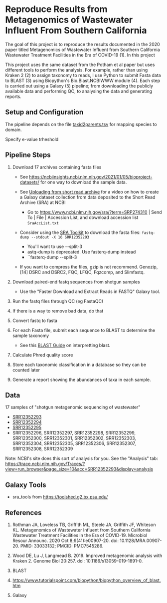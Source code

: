 # Reproduce Results from Metagenomics of Wastewater Influent From Southern California

The goal of this project is to reproduce the results documented in the 2020 paper titled Metagenomics of Wastewater Influent from Southern California Wastewater Treatment Facilities in the Era of COVID-19 (1). In this project 

This project uses the same dataset from the Potham et al paper but uses different tools to perform the analysis. For example, rather than using  Kraken 2 (2) to assign taxonomy to reads, I use Python to submit Fasta data to BLAST (3) using Biopython's Bio.Blast.NCBIWWW module (4). Each step is carried out using a Galaxy (5) pipeline; from downloading the publicly available data and performing QC, to analysing the data and generating reports. 

## Setup and Configuration

The pipeline depends on the file [taxid2parents.tsv](https://www.genome.jp/tools-bin/taxsummary?d=taxid2parents.tsv) for mapping species to domain. 

Specify e-value trheshold 

## Pipeline Steps

1. Download 17 archives containing fasta files

	- See https://ncbiinsights.ncbi.nlm.nih.gov/2021/01/05/bioproject-datasets/ for one way to download the sample data. 

	- See [Uploading from short read archive](https://galaxyproject.org/tutorials/collections/#uploading-from-short-read-archive) for a video on how to create a Galaxy dataset collection from data deposited to the Short Read Archive (SRA) at NCBI
		- Go to https://www.ncbi.nlm.nih.gov/sra/?term=SRP274310 | Send To | File | Accession List, and download accession list ``SraAccList.txt``

	- Consider using the [SRA Toolkit](https://github.com/ncbi/sra-tools/wiki/02.-Installing-SRA-Toolkit) to download the fasta files: ``fastq-dump --stdout -X 16 SRR12352293``	
		- You'll want to use --split-3
		- astq-dump is  deprecated. Use fasterq-dump instead
		- ``fasterq-dump --split-3


	- If you want to compress the files, gzip is not recommend. Genozip,[14] DSRC and DSRC2, FQC, LFQC, Fqzcomp, and Slimfastq. 
	
	
2. Download paired-end fastq sequences from shotgun samples
	- Use the "Faster Download and Extract Reads in FASTQ" Galaxy tool.
3. Run the fastq files through QC (eg FastaQC)
4. If there is a way to remove bad data, do that
4. Convert fastq to fasta
2. For each Fasta file, submit each sequence to BLAST to determine the sample taxonomy
	- See this [BLAST Guide](https://guides.nnlm.gov/tutorial/ncbi-blast-finding-and-comparing-sequences/single-page) on interpretting blast. 
2. Calculate Phred quality score
3. Store each taxonomic classification in a database so they can be counted later 
4. Generate a report showing the abundances of taxa in each sample. 

## Data

17 samples of "shotgun metagenomic sequencing of wastewater"
* [SRR12352293](https://trace.ncbi.nlm.nih.gov/Traces/?view=run_browser&acc=SRR12352293&display=download)
* [SRR12352294](https://trace.ncbi.nlm.nih.gov/Traces/?view=run_browser&acc=SRR12352294&display=download)
* [SRR12352295](https://trace.ncbi.nlm.nih.gov/Traces/?view=run_browser&acc=SRR12352295&display=download)
* SRR12352296, 
SRR12352297, 
SRR12352298, 
SRR12352299, 
SRR12352300, 
SRR12352301, 
SRR12352302, 
SRR12352303, 
SRR12352304, 
SRR12352305, 
SRR12352306, 
SRR12352307, 
SRR12352308, 
SRR12352309

Note: NCBI's site does this sort of analysis for you. See the "Analysis" tab: https://trace.ncbi.nlm.nih.gov/Traces/?view=run_browser&page_size=10&acc=SRR12352293&display=analysis
					

## Galaxy Tools

* sra_tools from  https://toolshed.g2.bx.psu.edu/ 

## References

1. Rothman JA, Loveless TB, Griffith ML, Steele JA, Griffith JF, Whiteson KL. Metagenomics of Wastewater Influent from Southern California Wastewater Treatment Facilities in the Era of COVID-19. Microbiol Resour Announc. 2020 Oct 8;9(41):e00907-20. doi: 10.1128/MRA.00907-20. PMID: 33033132; PMCID: PMC7545286.

2. Wood DE, Lu J, Langmead B. 2019. Improved metagenomic analysis with Kraken 2. Genome Biol 20:257. doi: 10.1186/s13059-019-1891-0.

3. BLAST

4. https://www.tutorialspoint.com/biopython/biopython_overview_of_blast.htm

5. Galaxy 